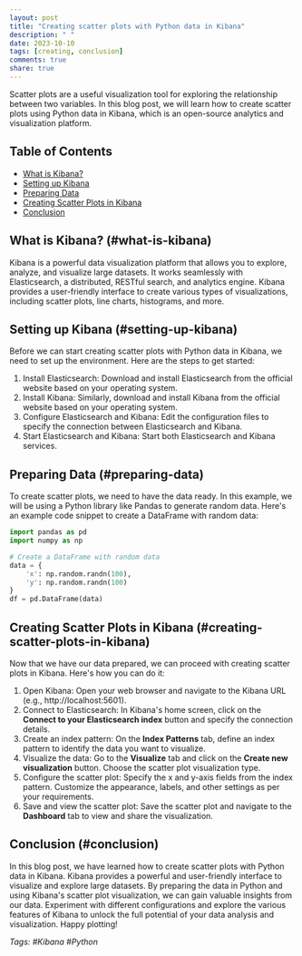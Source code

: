 ```yaml
---
layout: post
title: "Creating scatter plots with Python data in Kibana"
description: " "
date: 2023-10-10
tags: [creating, conclusion]
comments: true
share: true
---
```


Scatter plots are a useful visualization tool for exploring the relationship between two variables. In this blog post, we will learn how to create scatter plots using Python data in Kibana, which is an open-source analytics and visualization platform.

## Table of Contents

- [What is Kibana?](#what-is-kibana)
- [Setting up Kibana](#setting-up-kibana)
- [Preparing Data](#preparing-data)
- [Creating Scatter Plots in Kibana](#creating-scatter-plots-in-kibana)
- [Conclusion](#conclusion)

## What is Kibana? (#what-is-kibana)

Kibana is a powerful data visualization platform that allows you to explore, analyze, and visualize large datasets. It works seamlessly with Elasticsearch, a distributed, RESTful search, and analytics engine. Kibana provides a user-friendly interface to create various types of visualizations, including scatter plots, line charts, histograms, and more.

## Setting up Kibana (#setting-up-kibana)

Before we can start creating scatter plots with Python data in Kibana, we need to set up the environment. Here are the steps to get started:

1. Install Elasticsearch: Download and install Elasticsearch from the official website based on your operating system.
2. Install Kibana: Similarly, download and install Kibana from the official website based on your operating system.
3. Configure Elasticsearch and Kibana: Edit the configuration files to specify the connection between Elasticsearch and Kibana.
4. Start Elasticsearch and Kibana: Start both Elasticsearch and Kibana services.

## Preparing Data (#preparing-data)

To create scatter plots, we need to have the data ready. In this example, we will be using a Python library like Pandas to generate random data. Here's an example code snippet to create a DataFrame with random data:

```python
import pandas as pd
import numpy as np

# Create a DataFrame with random data
data = {
    'x': np.random.randn(100),
    'y': np.random.randn(100)
}
df = pd.DataFrame(data)
```

## Creating Scatter Plots in Kibana (#creating-scatter-plots-in-kibana)

Now that we have our data prepared, we can proceed with creating scatter plots in Kibana. Here's how you can do it:

1. Open Kibana: Open your web browser and navigate to the Kibana URL (e.g., http://localhost:5601).
2. Connect to Elasticsearch: In Kibana's home screen, click on the **Connect to your Elasticsearch index** button and specify the connection details.
3. Create an index pattern: On the **Index Patterns** tab, define an index pattern to identify the data you want to visualize.
4. Visualize the data: Go to the **Visualize** tab and click on the **Create new visualization** button. Choose the scatter plot visualization type.
5. Configure the scatter plot: Specify the x and y-axis fields from the index pattern. Customize the appearance, labels, and other settings as per your requirements.
6. Save and view the scatter plot: Save the scatter plot and navigate to the **Dashboard** tab to view and share the visualization.

## Conclusion (#conclusion)

In this blog post, we have learned how to create scatter plots with Python data in Kibana. Kibana provides a powerful and user-friendly interface to visualize and explore large datasets. By preparing the data in Python and using Kibana's scatter plot visualization, we can gain valuable insights from our data. Experiment with different configurations and explore the various features of Kibana to unlock the full potential of your data analysis and visualization. Happy plotting!

*Tags: #Kibana #Python*